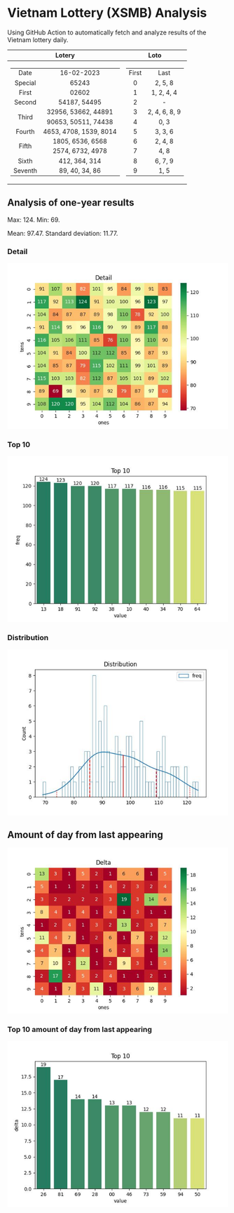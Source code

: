 # Vietnam Lottery (XSMB) Analysis

Using GitHub Action to automatically fetch and analyze results of the Vietnam lottery daily.

| Lotery      | Loto |
| :-----------: | :-----------: |
| <table><tr><td>Date</td><td>16-02-2023</td></tr><tr><td>Special</td><td>65243</td></tr><tr><td>First</td><td>02602</td></tr><tr><td>Second</td><td>54187, 54495</td></tr><tr><td rowspan="2">Third</td><td>32956, 53662, 44891</td></tr><tr><td>90653, 50511, 74438</td></tr><tr><td>Fourth</td><td>4653, 4708, 1539, 8014</td></tr><tr><td rowspan="2">Fifth</td><td>1805, 6536, 6568</td></tr><tr><td>2574, 6732, 4978</td></tr><tr><td>Sixth</td><td>412, 364, 314</td></tr><tr><td>Seventh</td><td>89, 40, 34, 86</td></tr></table> | <table><tr><td>First</td><td>Last</td></tr><tr><td>0</td><td>2, 5, 8</td></tr><tr><td>1</td><td>1, 2, 4, 4</td></tr><tr><td>2</td><td>-</td></tr><tr><td>3</td><td>2, 4, 6, 8, 9</td></tr><tr><td>4</td><td>0, 3</td></tr><tr><td>5</td><td>3, 3, 6</td></tr><tr><td>6</td><td>2, 4, 8</td></tr><tr><td>7</td><td>4, 8</td></tr><tr><td>8</td><td>6, 7, 9</td></tr><tr><td>9</td><td>1, 5</td></tr></table> |

<h2>Analysis of one-year results</h2>

Max: 124. Min: 69.

Mean: 97.47. Standard deviation: 11.77.

<h3>Detail</h3>

![Detail](images/heatmap.jpg)

<h3>Top 10</h3>

![Top 10](images/top-10.jpg)

<h3>Distribution</h3>

![Distribution](images/distribution.jpg)

<h2>Amount of day from last appearing</h2>

![Delta](images/delta.jpg)

<h3>Top 10 amount of day from last appearing</h3>

![Delta top 10](images/delta_top_10.jpg)